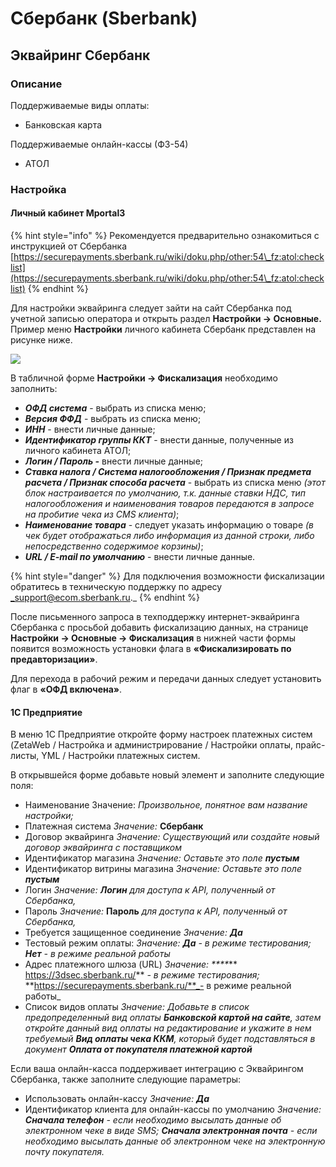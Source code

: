 # Сбербанк (Sberbank)

## Эквайринг Сбербанк

### Описание

Поддерживаемые виды оплаты:

* Банковская карта

Поддерживаемые онлайн-кассы (ФЗ-54)

* АТОЛ

### Настройка <a href="#nastroika" id="nastroika"></a>

#### Личный кабинет Mportal3 <a href="#lichnyi-kabinet-yandeks-kassa" id="lichnyi-kabinet-yandeks-kassa"></a>

{% hint style="info" %}
Рекомендуется предварительно ознакомиться с инструкцией от Сбербанка  [https://securepayments.sberbank.ru/wiki/doku.php/other:54\_fz:atol:checklist](https://securepayments.sberbank.ru/wiki/doku.php/other:54\_fz:atol:checklist)
{% endhint %}

Для настройки эквайринга следует зайти на сайт Сбербанка под учетной записью оператора и открыть раздел **Настройки → Основные.** Пример меню **Настройки** личного кабинета Сбербанк представлен на рисунке ниже.

![](<../../.gitbook/assets/image-1 (5).png>)

В табличной форме **Настройки → Фискализация** необходимо заполнить:

* _**ОФД система**_ - выбрать из списка меню;
* _**Версия ФФД**_ - выбрать из списка меню;
* _**ИНН**_ - внести личные данные;
* _**Идентификатор группы ККТ**_ - внести данные, полученные из личного кабинета АТОЛ;
* _**Логин / Пароль -**_ внести личные данные;
* _**Ставка налога / Система налогообложения / Признак предмета расчета / Признак способа расчета**_ - выбрать из списка меню _(этот блок настраивается по умолчанию, т.к. данные ставки НДС, тип налогообложения и наименования товаров передаются в запросе на пробитие чека из CMS клиента)_;
* _**Наименование товара**_ - следует указать информацию о товаре _(в чек будет отображаться либо информация из данной строки, либо непосредственно содержимое корзины)_;
* _**URL / E-mail по умолчанию**_ - внести личные данные.

{% hint style="danger" %}
Для подключения возможности фискализации обратитесь в техническую поддержку по адресу _support@ecom.sberbank.ru._
{% endhint %}

После письменного запроса в техподдержку интернет-эквайринга Сбербанка с просьбой добавить фискализацию данных, на странице **Настройки → Основные → Фискализация** в нижней части формы появится возможность установки флага в **«Фискализировать по предавторизации»**.

Для перехода в рабочий режим и передачи данных следует установить флаг в **«ОФД включена»**.

#### 1С Предприятие <a href="#1s-predpriyatie" id="1s-predpriyatie"></a>

В меню 1С Предприятие откройте форму настроек платежных систем (ZetaWeb / Настройка и администрирование / Настройки оплаты, прайс-листы, YML / Настройки платежных систем.

В открывшейся форме добавьте новый элемент и заполните следующие поля:

* Наименование Значение: _Произвольное, понятное вам название настройки;_
* Платежная система _Значение:_ **Сбербанк**
* Договор эквайринга _Значение: Существующий или создайте новый договор эквайринга с поставщиком_
* Идентификатор магазина _Значение: Оставьте это поле_ _**пустым**_
* Идентификатор витрины магазина _Значение: Оставьте это поле_ _**пустым**_
* Логин _Значение: **Логин** для доступа к API, полученный от Сбербанка,_
* Пароль _Значение:_ **Пароль** _для доступа к API, полученный от Сбербанка,_
* Требуется защищенное соединение _Значение:_ _**Да**_
* Тестовый режим оплаты: _Значение:_ _**Да**_ _- в режиме тестирования;_ _**Нет**_ _- в режиме реальной работы_
* Адрес платежного шлюза (URL) _Значение: ****_** https://3dsec.sberbank.ru/** _- в режиме тестирования;_ **https://securepayments.sberbank.ru/**_- в режиме реальной работы_
* Список видов оплаты _Значение: Добавьте в список предопределенный вид оплаты_ _**Банковской картой на сайте**, затем откройте данный вид оплаты на редактирование и укажите в нем требуемый_ _**Вид оплаты чека ККМ**, который будет подставляться в документ_ _**Оплата от покупателя платежной картой**_

Если ваша онлайн-касса поддерживает интеграцию с Эквайрингом Сбербанка, также заполните следующие параметры:

* Использовать онлайн-кассу _Значение:_ _**Да**_
* Идентификатор клиента для онлайн-кассы по умолчанию _Значение:_ _**Сначала телефон**_ _- если необходимо высылать данные об электронном чеке в виде SMS;_ _**Сначала электронная почта**_ _- если необходимо высылать данные об электронном чеке на электронную почту покупателя._
